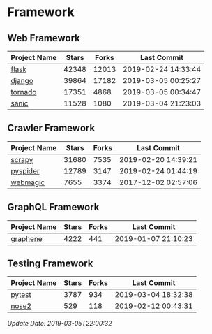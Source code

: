 # Framework

## Web Framework

| Project Name | Stars | Forks | Last Commit |
| ------------ | ----- | ----- | ----------- |
| [flask](https://github.com/pallets/flask) | 42348 | 12013 | 2019-02-24 14:33:44 |
| [django](https://github.com/django/django) | 39864 | 17182 | 2019-03-05 00:25:27 |
| [tornado](https://github.com/tornadoweb/tornado) | 17351 | 4868 | 2019-03-05 00:34:47 |
| [sanic](https://github.com/huge-success/sanic) | 11528 | 1080 | 2019-03-04 21:23:03 |

## Crawler Framework

| Project Name | Stars | Forks | Last Commit |
| ------------ | ----- | ----- | ----------- |
| [scrapy](https://github.com/scrapy/scrapy) | 31680 | 7535 | 2019-02-20 14:39:21 |
| [pyspider](https://github.com/binux/pyspider) | 12789 | 3147 | 2019-02-24 01:44:19 |
| [webmagic](https://github.com/code4craft/webmagic) | 7655 | 3374 | 2017-12-02 02:57:06 |

## GraphQL Framework

| Project Name | Stars | Forks | Last Commit |
| ------------ | ----- | ----- | ----------- |
| [graphene](https://github.com/graphql-python/graphene) | 4222 | 441 | 2019-01-07 21:10:23 |

## Testing Framework

| Project Name | Stars | Forks | Last Commit |
| ------------ | ----- | ----- | ----------- |
| [pytest](https://github.com/pytest-dev/pytest) | 3787 | 934 | 2019-03-04 18:32:38 |
| [nose2](https://github.com/nose-devs/nose2) | 529 | 118 | 2019-02-12 00:43:31 |

*Update Date: 2019-03-05T22:00:32*